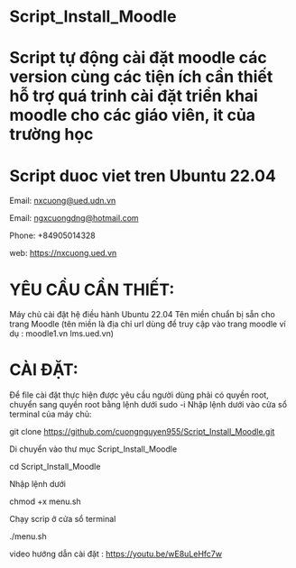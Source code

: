 # Script_Install_Moodle
# Script tự động cài đặt moodle các version cùng các tiện ích cần thiết hỗ trợ quá trinh cài đặt triển khai moodle cho các giáo viên, it của trường học
# Script duoc viet tren Ubuntu 22.04

Email: nxcuong@ued.udn.vn

Email: ngxcuongdng@hotmail.com

Phone: +84905014328

web: https://nxcuong.ued.vn

# YÊU CẦU CẦN THIẾT:
Máy chủ cài đặt hệ điều hành Ubuntu 22.04
Tên miền chuẩn bị sẵn cho trang Moodle (tên miền là địa chỉ url dùng để truy cập vào trang moodle ví dụ : moodle1.vn lms.ued.vn)

# CÀI ĐẶT:
Để file cài đặt thực hiện được yêu cầu người dùng phải có quyền root, chuyển sang quyền root bằng lệnh dưới
sudo -i
Nhập lệnh dưới vào cửa sổ terminal của máy chủ:

git clone https://github.com/cuongnguyen955/Script_Install_Moodle.git

Di chuyển vào thư mục Script_Install_Moodle

cd Script_Install_Moodle

Nhập lệnh dưới 

chmod +x menu.sh

Chạy scrip ở cửa sổ terminal

./menu.sh

video hướng dẫn cài đặt : https://youtu.be/wE8uLeHfc7w
